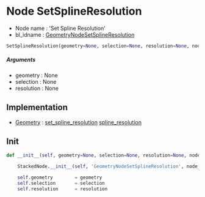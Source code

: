 # Node SetSplineResolution

- Node name : 'Set Spline Resolution'
- bl_idname : [GeometryNodeSetSplineResolution](https://docs.blender.org/api/current/bpy.types.GeometryNodeSetSplineResolution.html)


``` python
SetSplineResolution(geometry=None, selection=None, resolution=None, node_label=None, node_color=None)
```
##### Arguments

- geometry : None
- selection : None
- resolution : None

## Implementation

- [Geometry](/docs/GeoNodes/Geometry.md) : [set_spline_resolution](/docs/GeoNodes/Geometry.md#set_spline_resolution) [spline_resolution](/docs/GeoNodes/Geometry.md#spline_resolution)

## Init

``` python
def __init__(self, geometry=None, selection=None, resolution=None, node_label=None, node_color=None):

    StackedNode.__init__(self, 'GeometryNodeSetSplineResolution', node_label=node_label, node_color=node_color)

    self.geometry        = geometry
    self.selection       = selection
    self.resolution      = resolution
```
